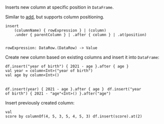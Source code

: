 <?xml version='1.0' encoding='UTF-8'?><topic xsi:noNamespaceSchemaLocation="https://resources.jetbrains.com/stardust/topic.v2.xsd" meta-keywords="" xmlns:xsi="http://www.w3.org/2001/XMLSchema-instance" id="insert" title="insert" _md-based="true"> 
<p _o="92" _o-sc="4,0" _o-l="4" _o-e="5,0" _o-tl="-1" _o-s="4,0" _o-cl="0" id="79cdfba1">Inserts new column at specific position in <code _o="135" _o-sc="4,44" _o-l="4" _o-e="4,54" _o-tl="-1" _o-s="4,43" _o-cl="43" id="c40af439">DataFrame</code>.</p>
<p _o="150" _o-sc="6,0" _o-l="6" _o-e="7,0" _o-tl="-1" _o-s="6,0" _o-cl="0" id="53613aab">Similar to <a _o="161" _o-sc="6,12" LinkStatus="UNKNOWN" _o-l="6" _o-e="6,24" _o-tl="-1" _o-s="6,11" href="add.md" _o-cl="11" id="b0789523">add</a>, but supports column positioning.</p>
<code _o="210" _o-sc="9,0" _o-l="8" _o-e="14,3" _o-tl="163" _o-s="8,0" style="block" _o-cl="0" id="acf96099" lang="kotlin">insert 
    (columnName) { rowExpression } | (column)
    .under { parentColumn } | .after { column } | .at(position)

rowExpression: DataRow.(DataRow) -> Value
</code>
<p _o="386" _o-sc="16,0" _o-l="16" _o-e="17,0" _o-tl="-1" _o-s="16,0" _o-cl="0" id="902deaad">Create new column based on existing columns and insert it into <code _o="449" _o-sc="16,64" _o-l="16" _o-e="16,74" _o-tl="-1" _o-s="16,63" _o-cl="63" id="d6c2c093">DataFrame</code>:</p>

<tabs id="9987bb69">
<tab id="54ee006a" title="Properties">
<code _o="515" _o-sc="23,0" _o-l="22" _o-e="24,3" _o-tl="-1" _o-s="22,0" style="block" _o-cl="0" id="a1b8c5a8" lang="kotlin">df.insert("year of birth") { 2021 - age }.after { age }
</code>
</tab>
<tab _o="586" _o-sc="26,6" _o-l="26" _o-e="28,0" _o-tl="5" _o-s="26,0" _o-cl="0" id="990f32c" title="Accessors">
<code _o="618" _o-sc="30,0" _o-l="29" _o-e="34,3" _o-tl="31" _o-s="29,0" style="block" _o-cl="0" id="56fd15a8" lang="kotlin">val year = column&lt;Int>("year of birth")
val age by column&lt;Int>()

df.insert(year) { 2021 - age }.after { age }
</code>
</tab>
<tab _o="744" _o-sc="36,6" _o-l="36" _o-e="38,0" _o-tl="5" _o-s="36,0" _o-cl="0" id="b9b9c9b3" title="Strings">
<code _o="774" _o-sc="40,0" _o-l="39" _o-e="41,3" _o-tl="55" _o-s="39,0" style="block" _o-cl="0" id="5c2af416" lang="kotlin">df.insert("year of birth") { 2021 - "age"&lt;Int>() }.after("age")
</code>
</tab></tabs>

<p _o="880" _o-sc="46,0" _o-l="46" _o-e="47,0" _o-tl="-1" _o-s="46,0" _o-cl="0" id="420d63f5">Insert previously created column:</p>

<code _o="941" _o-sc="51,0" _o-l="50" _o-e="53,3" _o-tl="-1" _o-s="50,0" style="block" _o-cl="0" id="3454505a" lang="kotlin">val score by columnOf(4, 5, 3, 5, 4, 5, 3)
df.insert(score).at(2)
</code>

</topic>
